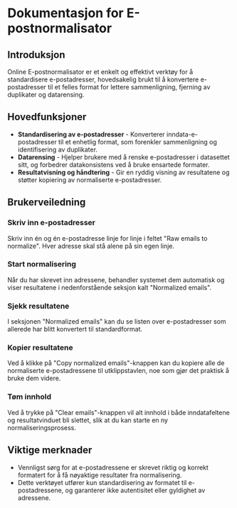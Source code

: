# Dokumentasjon for E-postnormalisator

## Introduksjon

Online E-postnormalisator er et enkelt og effektivt verktøy for å standardisere e-postadresser, hovedsakelig brukt til å konvertere e-postadresser til et felles format for lettere sammenligning, fjerning av duplikater og datarensing.

## Hovedfunksjoner

- **Standardisering av e-postadresser** - Konverterer inndata-e-postadresser til et enhetlig format, som forenkler sammenligning og identifisering av duplikater.
- **Datarensing** - Hjelper brukere med å renske e-postadresser i datasettet sitt, og forbedrer datakonsistens ved å bruke ensartede formater.
- **Resultatvisning og håndtering** - Gir en ryddig visning av resultatene og støtter kopiering av normaliserte e-postadresser.

## Brukerveiledning

### Skriv inn e-postadresser

Skriv inn én og én e-postadresse linje for linje i feltet "Raw emails to normalize". Hver adresse skal stå alene på sin egen linje.

### Start normalisering

Når du har skrevet inn adressene, behandler systemet dem automatisk og viser resultatene i nedenforstående seksjon kalt "Normalized emails".

### Sjekk resultatene

I seksjonen "Normalized emails" kan du se listen over e-postadresser som allerede har blitt konvertert til standardformat.

### Kopier resultatene

Ved å klikke på "Copy normalized emails"-knappen kan du kopiere alle de normaliserte e-postadressene til utklippstavlen, noe som gjør det praktisk å bruke dem videre.

### Tøm innhold

Ved å trykke på "Clear emails"-knappen vil alt innhold i både inndatafeltene og resultatvinduet bli slettet, slik at du kan starte en ny normaliseringsprosess.

## Viktige merknader

- Vennligst sørg for at e-postadressene er skrevet riktig og korrekt formatert for å få nøyaktige resultater fra normalisering.
- Dette verktøyet utfører kun standardisering av formatet til e-postadressene, og garanterer ikke autentisitet eller gyldighet av adressene.